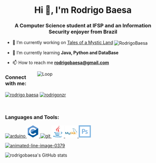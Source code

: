 <h1 align="center">Hi 👋, I'm Rodrigo Baesa</h1>
<h3 align="center">A Computer Science student at IFSP and an Information Security enjoyer from Brazil</h3>

- 🔭 I’m currently working on [Tales of a Mystic Land](https://github.com/talesofamysticland/tales-of-a-mystic-land)  <img align="center" src="https://avatars.githubusercontent.com/u/137815903?s=400&u=e9dcf3fa9285e5dcd8346017813df3eacc41b89e&v=4" alt="RodrigoBaesa" height="25" width="25" /></a>

- 🌱 I’m currently learning **Java, Python and DataBase**

- 📫 How to reach me **rodrigobaesa@gmail.com**
  

<img align="right" alt="Loop" width="400" src="https://user-images.githubusercontent.com/74038190/242390524-0c7eb6ed-663b-4ce4-bfbd-18239a38ba1b.gif">

<h3 align="left">Connect with me:</h3>
<p align="left">

<a href="https://linkedin.com/in/rodrigo baesa" target="blank"><img align="center" src="https://raw.githubusercontent.com/rahuldkjain/github-profile-readme-generator/master/src/images/icons/Social/linked-in-alt.svg" alt="rodrigo baesa" height="30" width="40" /></a>
<a href="https://instagram.com/rodrigonzr" target="blank"><img align="center" src="https://raw.githubusercontent.com/rahuldkjain/github-profile-readme-generator/master/src/images/icons/Social/instagram.svg" alt="rodrigonzr" height="30" width="40" /></a>
</p>
<!--         <!<hr style="height:10px; visibility:hidden;" /> -->
<br style="line-height: 10px" />

<h3 align="left">Languages and Tools:</h3>
<p align="left"> <a href="https://www.arduino.cc/" target="_blank" rel="noreferrer"> <img src="https://cdn.worldvectorlogo.com/logos/arduino-1.svg" alt="arduino" width="40" height="40"/> </a> <a href="https://www.cprogramming.com/" target="_blank" rel="noreferrer"> <img src="https://raw.githubusercontent.com/devicons/devicon/master/icons/c/c-original.svg" alt="c" width="40" height="40"/> </a> <a href="https://git-scm.com/" target="_blank" rel="noreferrer"> <img src="https://www.vectorlogo.zone/logos/git-scm/git-scm-icon.svg" alt="git" width="40" height="40"/> </a> <a href="https://www.java.com" target="_blank" rel="noreferrer"> <img src="https://raw.githubusercontent.com/devicons/devicon/master/icons/java/java-original.svg" alt="java" width="40" height="40"/> </a> <a href="https://www.mysql.com/" target="_blank" rel="noreferrer"> <img src="https://raw.githubusercontent.com/devicons/devicon/master/icons/mysql/mysql-original-wordmark.svg" alt="mysql" width="40" height="40"/> </a> <a href="https://www.photoshop.com/en" target="_blank" rel="noreferrer"> <img src="https://raw.githubusercontent.com/devicons/devicon/master/icons/photoshop/photoshop-line.svg" alt="photoshop" width="40" height="40"/> </a> </p>

<!-- <hr style="height: 10px; visibility:hidden;" /> -->
<a href="https://www.animatedimages.org/cat-lines-562.htm"><img src="https://www.animatedimages.org/data/media/562/animated-line-image-0379.gif" border="0" alt="animated-line-image-0379" /></a>

![rodrigobaesa's GitHub stats](https://github-readme-stats.vercel.app/api?username=rodrigobaesa&show_icons=true&theme=tokyonight)

<hr style="height: 10px; visibility:hidden;" />
